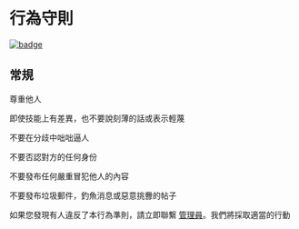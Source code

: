 # 行為守則

[![badge](https://img.shields.io/endpoint.svg?url=https%3A%2F%2Fgezf7g7pd5.execute-api.ap-northeast-1.amazonaws.com%2Fdefault%2Fsource_up_to_date%3Fowner%3Derg-lang%26repos%3Derg%26ref%3Dmain%26path%3DCODE_OF_CONDUCT.md%26commit_hash%3Df15b426881ebbadc72163d403c718ba486cb0d48)](https://gezf7g7pd5.execute-api.ap-northeast-1.amazonaws.com/default/source_up_to_date?owner=erg-lang&repos=erg&ref=main&path=CODE_OF_CONDUCT.md&commit_hash=f15b426881ebbadc72163d403c718ba486cb0d48)

## 常規

尊重他人

即使技能上有差異，也不要說刻薄的話或表示輕蔑

不要在分歧中咄咄逼人

不要否認對方的任何身份

不要發布任何嚴重冒犯他人的內容

不要發布垃圾郵件，釣魚消息或惡意挑釁的帖子

如果您發現有人違反了本行為準則，請立即聯繫 [管理員](mailto:moderation.erglang@gmail.com)。我們將採取適當的行動
